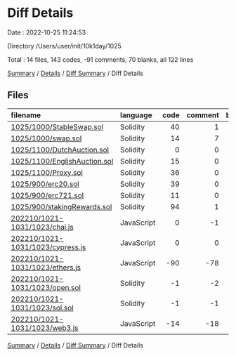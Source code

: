 # Diff Details

Date : 2022-10-25 11:24:53

Directory /Users/user/init/10k1day/1025

Total : 14 files,  143 codes, -91 comments, 70 blanks, all 122 lines

[Summary](results.md) / [Details](details.md) / [Diff Summary](diff.md) / Diff Details

## Files
| filename | language | code | comment | blank | total |
| :--- | :--- | ---: | ---: | ---: | ---: |
| [1025/1000/StableSwap.sol](/1025/1000/StableSwap.sol) | Solidity | 40 | 1 | 10 | 51 |
| [1025/1000/swap.sol](/1025/1000/swap.sol) | Solidity | 14 | 7 | 4 | 25 |
| [1025/1100/DutchAuction.sol](/1025/1100/DutchAuction.sol) | Solidity | 0 | 0 | 1 | 1 |
| [1025/1100/EnglishAuction.sol](/1025/1100/EnglishAuction.sol) | Solidity | 15 | 0 | 6 | 21 |
| [1025/1100/Proxy.sol](/1025/1100/Proxy.sol) | Solidity | 36 | 0 | 11 | 47 |
| [1025/900/erc20.sol](/1025/900/erc20.sol) | Solidity | 39 | 0 | 8 | 47 |
| [1025/900/erc721.sol](/1025/900/erc721.sol) | Solidity | 11 | 0 | 5 | 16 |
| [1025/900/stakingRewards.sol](/1025/900/stakingRewards.sol) | Solidity | 94 | 1 | 29 | 124 |
| [202210/1021-1031/1023/chai.js](/202210/1021-1031/1023/chai.js) | JavaScript | 0 | -1 | 0 | -1 |
| [202210/1021-1031/1023/cypress.js](/202210/1021-1031/1023/cypress.js) | JavaScript | 0 | 0 | -1 | -1 |
| [202210/1021-1031/1023/ethers.js](/202210/1021-1031/1023/ethers.js) | JavaScript | -90 | -78 | -1 | -169 |
| [202210/1021-1031/1023/open.sol](/202210/1021-1031/1023/open.sol) | Solidity | -1 | -2 | 0 | -3 |
| [202210/1021-1031/1023/sol.sol](/202210/1021-1031/1023/sol.sol) | Solidity | -1 | -1 | -1 | -3 |
| [202210/1021-1031/1023/web3.js](/202210/1021-1031/1023/web3.js) | JavaScript | -14 | -18 | -1 | -33 |

[Summary](results.md) / [Details](details.md) / [Diff Summary](diff.md) / Diff Details